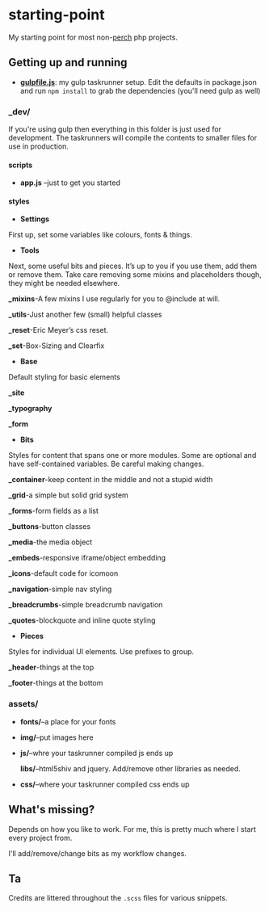 starting-point
=============

My starting point for most non-[perch](https://grabaperch.com/) php projects.

## Getting up and running


* **[gulpfile.js](http://gulpjs.com/)**: my gulp taskrunner setup. Edit the defaults in package.json and run `npm install` to grab the dependencies (you'll need gulp as well)



### _dev/

If you're using gulp then everything in this folder is just used for development. The taskrunners will compile the contents to smaller files for use in production.

#### scripts

* **app.js** –just to get you started

#### styles



* **Settings**

First up, set some variables like colours, fonts & things.


* **Tools**

Next, some useful bits and pieces. It’s up to you if you use them, add them or remove them. Take care removing some mixins and placeholders though, they might be needed elsewhere.

  **_mixins**-A few mixins I use regularly for you to @include at will.
  
  **_utils**-Just another few (small) helpful classes

  **_reset**-Eric Meyer’s css reset.
  
  **_set**-Box-Sizing and Clearfix

  
* **Base**

Default styling for basic elements

  **_site**
  
  **_typography**
  
  **_form**

  
  
* **Bits**

Styles for content that spans one or more modules. Some are optional and have self-contained variables. Be careful making changes.

  **_container**-keep content in the middle and not a stupid width

  **_grid**-a simple but solid grid system

  **_forms**-form fields as a list

  **_buttons**-button classes
  
  **_media**-the media object

  **_embeds**-responsive iframe/object embedding

  **_icons**-default code for icomoon

  **_navigation**-simple nav styling
  
  **_breadcrumbs**-simple breadcrumb navigation

  **_quotes**-blockquote and inline quote styling


* **Pieces**
 
Styles for individual UI elements. Use prefixes to group. 

  **_header**-things at the top
  
  **_footer**-things at the bottom


### assets/

* **fonts/**–a place for your fonts

* **img/**–put images here

* **js/**–whre your taskrunner compiled js ends up

  **libs/**–html5shiv and jquery. Add/remove other libraries as needed.

* **css/**–where your taskrunner compiled css ends up


## What's missing?

Depends on how you like to work. For me, this is pretty much where I start every project from. 

I'll add/remove/change bits as my workflow changes.


## Ta

Credits are littered throughout the `.scss` files for various snippets.
